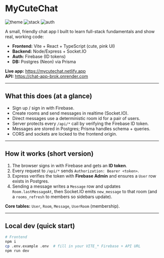 # MyCuteChat

![theme](https://img.shields.io/badge/theme-pink-ff4da6?logoColor=white&labelColor=1a1a1a)
![stack](https://img.shields.io/badge/stack-React%20·%20Express%20·%20Postgres%20·%20Socket.IO-ff4da6?labelColor=1a1a1a&color=ff4da6)
![auth](https://img.shields.io/badge/auth-Firebase-ff4da6?labelColor=1a1a1a)

A small, friendly chat app I built to learn full-stack fundamentals and show real, working code:
- **Frontend:** Vite + React + TypeScript (cute, pink UI)
- **Backend:** Node/Express + Socket.IO
- **Auth:** Firebase (ID tokens)
- **DB:** Postgres (Neon) via Prisma

**Live app:** https://mycutechat.netlify.app  
**API:** https://chat-app-brok.onrender.com

---

## What this does (at a glance)

- Sign up / sign in with Firebase.  
- Create rooms and send messages in realtime (Socket.IO).  
- Direct messages use a deterministic room id for a pair of users.  
- Server protects every `/api/*` call by verifying the Firebase ID token.  
- Messages are stored in Postgres; Prisma handles schema + queries.  
- CORS and sockets are locked to the frontend origin.

---

## How it works (short version)

1. The browser signs in with Firebase and gets an **ID token**.  
2. Every request to `/api/*` sends `Authorization: Bearer <token>`.  
3. Express verifies the token with **Firebase Admin** and ensures a `User` row exists in Postgres.  
4. Sending a message writes a `Message` row and updates `Room.lastMessageAt`, then Socket.IO emits `new_message` to that room (and a `rooms_refresh` to members so sidebars update).  

**Core tables:** `User`, `Room`, `Message`, `UserRoom` (membership).

---

## Local dev (quick start)

```bash
# Frontend
npm i
cp .env.example .env  # fill in your VITE_* Firebase + API URL
npm run dev
